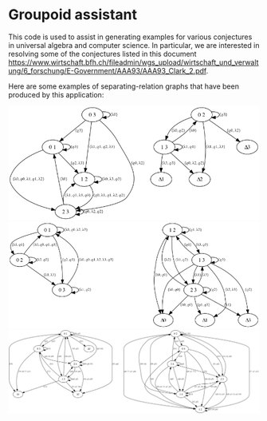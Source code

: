 # Groupoid assistant
This code is used to assist in generating examples for various conjectures in universal algebra and computer science. In particular, we are interested in resolving some of the conjectures listed in this document https://www.wirtschaft.bfh.ch/fileadmin/wgs_upload/wirtschaft_und_verwaltung/6_forschung/E-Government/AAA93/AAA93_Clark_2.pdf.

Here are some examples of separating-relation graphs that have been produced by this application:

![A separating relation graph](example/1.png)
![A separating relation graph](example/2.png)
![A separating relation graph](example/3.png)